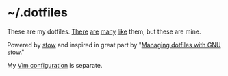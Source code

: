 # ~/.dotfiles

These are my dotfiles. [There][ap] [are][gb] [many][jf] [like][xero] them, but
these are mine.

Powered by [stow][stow] and inspired in great part by "[Managing dotfiles with
GNU stow][managing]."

My [Vim configuration][dotvim] is separate.

[stow]: https://www.gnu.org/software/stow/
[managing]: https://alexpearce.me/2016/02/managing-dotfiles-with-stow/

[ap]: https://github.com/alexpearce/dotfiles
[gb]: https://github.com/garybernhardt/dotfiles
[jf]: https://github.com/jessfraz/dotfiles
[xero]: https://github.com/xero/dotfiles

[dotvim]: https://github.com/evanleck/dotvim
